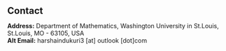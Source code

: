 <h1 id="contact"></h1>

<h2 style="margin: 60px 0px 10px;">Contact</h2>

<p>
  <strong>Address:</strong> Department of Mathematics, Washington University in St.Louis, St.Louis, MO - 63105, USA
<br />  
  <strong>Alt Email:</strong> <email>harshaindukuri3 [at] outlook [dot]com</email>

<br /></p>
